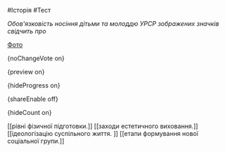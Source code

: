 #Історія #Тест

*Обов'язковість носіння дітьми та молоддю УРСР зображених значків свідчить про*

[Фото](https://zno.osvita.ua//doc/images/znotest/70/7011/39.jpg)

{noChangeVote on}

{preview on}

{hideProgress on}

{shareEnable off}

{hideCount on}

[[рівні фізичної підготовки.]]
[[заходи естетичного виховання.]]
[[ідеологізацію суспільного життя. ]]
[[етапи формування нової соціальної групи.]]
